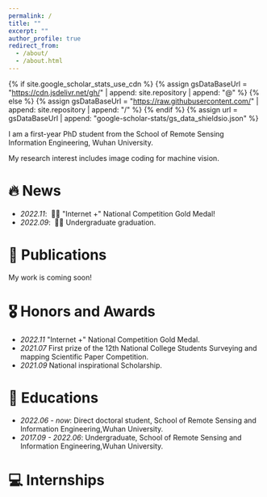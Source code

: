 ```yaml
---
permalink: /
title: ""
excerpt: ""
author_profile: true
redirect_from: 
  - /about/
  - /about.html
---
```


{% if site.google_scholar_stats_use_cdn %}
{% assign gsDataBaseUrl = "https://cdn.jsdelivr.net/gh/" | append: site.repository | append: "@" %}
{% else %}
{% assign gsDataBaseUrl = "https://raw.githubusercontent.com/" | append: site.repository | append: "/" %}
{% endif %}
{% assign url = gsDataBaseUrl | append: "google-scholar-stats/gs_data_shieldsio.json" %}

<span class='anchor' id='about-me'></span>

I am a first-year PhD student from the School of Remote Sensing Information Engineering, Wuhan University. 

My research interest includes image coding for machine vision. 

# 🔥 News
- *2022.11*: &nbsp;🎉🎉 "Internet +" National Competition Gold Medal!
- *2022.09*: &nbsp;🎉🎉 Undergraduate graduation.

# 📝 Publications 

My work is coming soon!

# 🎖 Honors and Awards
- *2022.11* "Internet +" National Competition Gold Medal. 
- *2021.07* First prize of the 12th National College Students Surveying and mapping Scientific Paper Competition.
- *2021.09* National inspirational Scholarship.

# 📖 Educations
- *2022.06 - now*:     Direct doctoral student, School of Remote Sensing and Information Engineering,Wuhan University. 
- *2017.09 - 2022.06*: Undergraduate, School of Remote Sensing and Information Engineering,Wuhan University. 

# 💻 Internships
